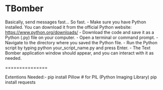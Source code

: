 # TBomber
Basically, send messages fast... So fast.
*-* Make sure you have Python installed. You can download it from the official Python website: https://www.python.org/downloads/
*-* Download the code and save it as a Python (.py) file on your computer.
*-* Open a terminal or command prompt.
*-* Navigate to the directory where you saved the Python file.
*-* Run the Python script by typing python your_script_name.py and press Enter.
*-* The Text Bomber application window should appear, and you can interact with it as needed.

===============

Extentions Needed:-
pip install Pillow  # for PIL (Python Imaging Library)
pip install requests
